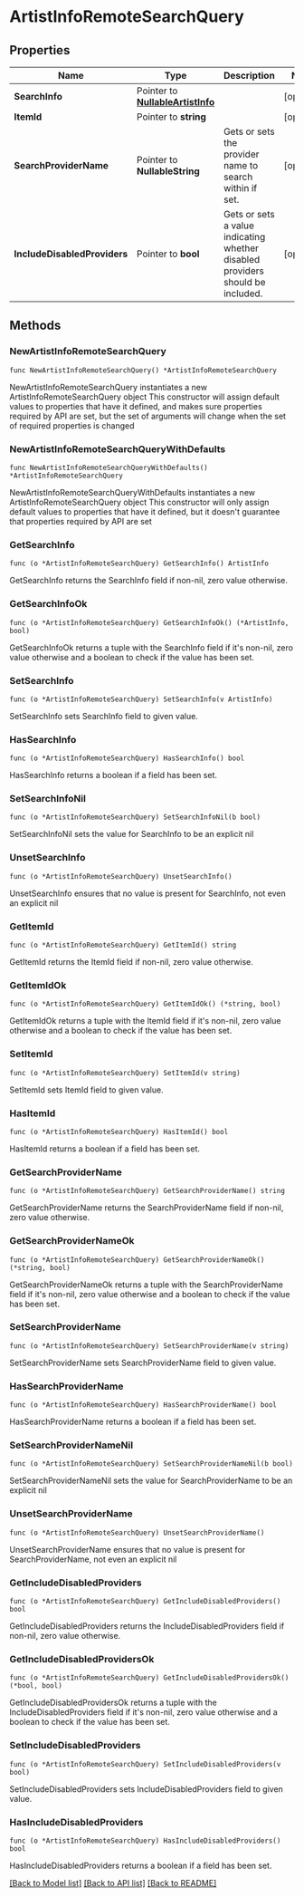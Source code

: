 # ArtistInfoRemoteSearchQuery

## Properties

Name | Type | Description | Notes
------------ | ------------- | ------------- | -------------
**SearchInfo** | Pointer to [**NullableArtistInfo**](ArtistInfo.md) |  | [optional] 
**ItemId** | Pointer to **string** |  | [optional] 
**SearchProviderName** | Pointer to **NullableString** | Gets or sets the provider name to search within if set. | [optional] 
**IncludeDisabledProviders** | Pointer to **bool** | Gets or sets a value indicating whether disabled providers should be included. | [optional] 

## Methods

### NewArtistInfoRemoteSearchQuery

`func NewArtistInfoRemoteSearchQuery() *ArtistInfoRemoteSearchQuery`

NewArtistInfoRemoteSearchQuery instantiates a new ArtistInfoRemoteSearchQuery object
This constructor will assign default values to properties that have it defined,
and makes sure properties required by API are set, but the set of arguments
will change when the set of required properties is changed

### NewArtistInfoRemoteSearchQueryWithDefaults

`func NewArtistInfoRemoteSearchQueryWithDefaults() *ArtistInfoRemoteSearchQuery`

NewArtistInfoRemoteSearchQueryWithDefaults instantiates a new ArtistInfoRemoteSearchQuery object
This constructor will only assign default values to properties that have it defined,
but it doesn't guarantee that properties required by API are set

### GetSearchInfo

`func (o *ArtistInfoRemoteSearchQuery) GetSearchInfo() ArtistInfo`

GetSearchInfo returns the SearchInfo field if non-nil, zero value otherwise.

### GetSearchInfoOk

`func (o *ArtistInfoRemoteSearchQuery) GetSearchInfoOk() (*ArtistInfo, bool)`

GetSearchInfoOk returns a tuple with the SearchInfo field if it's non-nil, zero value otherwise
and a boolean to check if the value has been set.

### SetSearchInfo

`func (o *ArtistInfoRemoteSearchQuery) SetSearchInfo(v ArtistInfo)`

SetSearchInfo sets SearchInfo field to given value.

### HasSearchInfo

`func (o *ArtistInfoRemoteSearchQuery) HasSearchInfo() bool`

HasSearchInfo returns a boolean if a field has been set.

### SetSearchInfoNil

`func (o *ArtistInfoRemoteSearchQuery) SetSearchInfoNil(b bool)`

 SetSearchInfoNil sets the value for SearchInfo to be an explicit nil

### UnsetSearchInfo
`func (o *ArtistInfoRemoteSearchQuery) UnsetSearchInfo()`

UnsetSearchInfo ensures that no value is present for SearchInfo, not even an explicit nil
### GetItemId

`func (o *ArtistInfoRemoteSearchQuery) GetItemId() string`

GetItemId returns the ItemId field if non-nil, zero value otherwise.

### GetItemIdOk

`func (o *ArtistInfoRemoteSearchQuery) GetItemIdOk() (*string, bool)`

GetItemIdOk returns a tuple with the ItemId field if it's non-nil, zero value otherwise
and a boolean to check if the value has been set.

### SetItemId

`func (o *ArtistInfoRemoteSearchQuery) SetItemId(v string)`

SetItemId sets ItemId field to given value.

### HasItemId

`func (o *ArtistInfoRemoteSearchQuery) HasItemId() bool`

HasItemId returns a boolean if a field has been set.

### GetSearchProviderName

`func (o *ArtistInfoRemoteSearchQuery) GetSearchProviderName() string`

GetSearchProviderName returns the SearchProviderName field if non-nil, zero value otherwise.

### GetSearchProviderNameOk

`func (o *ArtistInfoRemoteSearchQuery) GetSearchProviderNameOk() (*string, bool)`

GetSearchProviderNameOk returns a tuple with the SearchProviderName field if it's non-nil, zero value otherwise
and a boolean to check if the value has been set.

### SetSearchProviderName

`func (o *ArtistInfoRemoteSearchQuery) SetSearchProviderName(v string)`

SetSearchProviderName sets SearchProviderName field to given value.

### HasSearchProviderName

`func (o *ArtistInfoRemoteSearchQuery) HasSearchProviderName() bool`

HasSearchProviderName returns a boolean if a field has been set.

### SetSearchProviderNameNil

`func (o *ArtistInfoRemoteSearchQuery) SetSearchProviderNameNil(b bool)`

 SetSearchProviderNameNil sets the value for SearchProviderName to be an explicit nil

### UnsetSearchProviderName
`func (o *ArtistInfoRemoteSearchQuery) UnsetSearchProviderName()`

UnsetSearchProviderName ensures that no value is present for SearchProviderName, not even an explicit nil
### GetIncludeDisabledProviders

`func (o *ArtistInfoRemoteSearchQuery) GetIncludeDisabledProviders() bool`

GetIncludeDisabledProviders returns the IncludeDisabledProviders field if non-nil, zero value otherwise.

### GetIncludeDisabledProvidersOk

`func (o *ArtistInfoRemoteSearchQuery) GetIncludeDisabledProvidersOk() (*bool, bool)`

GetIncludeDisabledProvidersOk returns a tuple with the IncludeDisabledProviders field if it's non-nil, zero value otherwise
and a boolean to check if the value has been set.

### SetIncludeDisabledProviders

`func (o *ArtistInfoRemoteSearchQuery) SetIncludeDisabledProviders(v bool)`

SetIncludeDisabledProviders sets IncludeDisabledProviders field to given value.

### HasIncludeDisabledProviders

`func (o *ArtistInfoRemoteSearchQuery) HasIncludeDisabledProviders() bool`

HasIncludeDisabledProviders returns a boolean if a field has been set.


[[Back to Model list]](../README.md#documentation-for-models) [[Back to API list]](../README.md#documentation-for-api-endpoints) [[Back to README]](../README.md)


